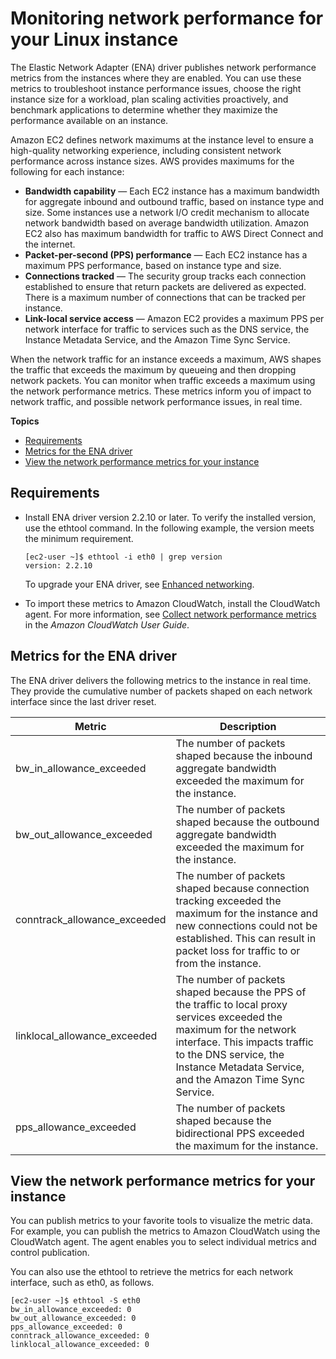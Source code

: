 # Monitoring network performance for your Linux instance<a name="monitoring-network-performance-ena"></a>

The Elastic Network Adapter \(ENA\) driver publishes network performance metrics from the instances where they are enabled\. You can use these metrics to troubleshoot instance performance issues, choose the right instance size for a workload, plan scaling activities proactively, and benchmark applications to determine whether they maximize the performance available on an instance\.

Amazon EC2 defines network maximums at the instance level to ensure a high\-quality networking experience, including consistent network performance across instance sizes\. AWS provides maximums for the following for each instance:
+ **Bandwidth capability** — Each EC2 instance has a maximum bandwidth for aggregate inbound and outbound traffic, based on instance type and size\. Some instances use a network I/O credit mechanism to allocate network bandwidth based on average bandwidth utilization\. Amazon EC2 also has maximum bandwidth for traffic to AWS Direct Connect and the internet\.
+ **Packet\-per\-second \(PPS\) performance** — Each EC2 instance has a maximum PPS performance, based on instance type and size\.
+ **Connections tracked** — The security group tracks each connection established to ensure that return packets are delivered as expected\. There is a maximum number of connections that can be tracked per instance\.
+ **Link\-local service access** — Amazon EC2 provides a maximum PPS per network interface for traffic to services such as the DNS service, the Instance Metadata Service, and the Amazon Time Sync Service\.

When the network traffic for an instance exceeds a maximum, AWS shapes the traffic that exceeds the maximum by queueing and then dropping network packets\. You can monitor when traffic exceeds a maximum using the network performance metrics\. These metrics inform you of impact to network traffic, and possible network performance issues, in real time\.

**Topics**
+ [Requirements](#network-performance-metrics-requirements)
+ [Metrics for the ENA driver](#network-performance-metrics)
+ [View the network performance metrics for your instance](#view-network-performance-metrics)

## Requirements<a name="network-performance-metrics-requirements"></a>
+ Install ENA driver version 2\.2\.10 or later\. To verify the installed version, use the ethtool command\. In the following example, the version meets the minimum requirement\.

  ```
  [ec2-user ~]$ ethtool -i eth0 | grep version
  version: 2.2.10
  ```

  To upgrade your ENA driver, see [Enhanced networking](enhanced-networking-ena.md)\.
+ To import these metrics to Amazon CloudWatch, install the CloudWatch agent\. For more information, see [Collect network performance metrics](https://docs.aws.amazon.com/AmazonCloudWatch/latest/monitoring/CloudWatch-Agent-network-performance.html) in the *Amazon CloudWatch User Guide*\.

## Metrics for the ENA driver<a name="network-performance-metrics"></a>

The ENA driver delivers the following metrics to the instance in real time\. They provide the cumulative number of packets shaped on each network interface since the last driver reset\.


| Metric | Description | 
| --- | --- | 
| bw\_in\_allowance\_exceeded |  The number of packets shaped because the inbound aggregate bandwidth exceeded the maximum for the instance\.  | 
| bw\_out\_allowance\_exceeded |  The number of packets shaped because the outbound aggregate bandwidth exceeded the maximum for the instance\.  | 
| conntrack\_allowance\_exceeded |  The number of packets shaped because connection tracking exceeded the maximum for the instance and new connections could not be established\. This can result in packet loss for traffic to or from the instance\.  | 
| linklocal\_allowance\_exceeded |  The number of packets shaped because the PPS of the traffic to local proxy services exceeded the maximum for the network interface\. This impacts traffic to the DNS service, the Instance Metadata Service, and the Amazon Time Sync Service\.  | 
| pps\_allowance\_exceeded |  The number of packets shaped because the bidirectional PPS exceeded the maximum for the instance\.  | 

## View the network performance metrics for your instance<a name="view-network-performance-metrics"></a>

You can publish metrics to your favorite tools to visualize the metric data\. For example, you can publish the metrics to Amazon CloudWatch using the CloudWatch agent\. The agent enables you to select individual metrics and control publication\.

You can also use the ethtool to retrieve the metrics for each network interface, such as eth0, as follows\.

```
[ec2-user ~]$ ethtool -S eth0
bw_in_allowance_exceeded: 0
bw_out_allowance_exceeded: 0
pps_allowance_exceeded: 0
conntrack_allowance_exceeded: 0
linklocal_allowance_exceeded: 0
```
